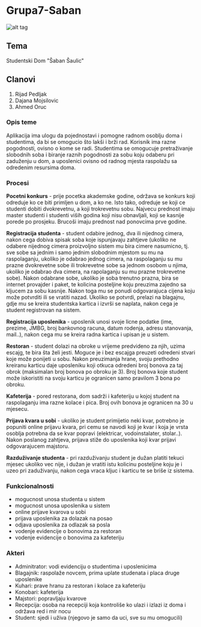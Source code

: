# Grupa7-Saban

![alt tag]( https://thumbs.gfycat.com/FriendlyBossyKillerwhale-size_restricted.gif)

## Tema
Studentski Dom "Šaban Šaulic"

## Clanovi
1. Rijad Pedljak
2. Dajana Mojsilovic
3. Ahmed Oruc


### **Opis teme**

Aplikacija ima ulogu da pojednostavi i pomogne radnom osoblju doma i studentima, da bi se omogucio što lakši i brži rad. Korisnik ima razne
pogodnosti, ovisno o kome se radi. Studentima se omogucuje pretraživanje slobodnih soba i biranje raznih pogodnosti za sobu koju odaberu pri 
zaduženju u dom, a uposlenici ovisno od radnog mjesta raspolažu sa odredenim resursima doma. 


### **Procesi**

**Pocetni konkurs** - prije pocetka akademske godine, održava se konkurs koji odreduje ko ce biti primljen u dom, a ko ne. Isto tako, odreduje se
koji ce studenti dobiti dvokrevetnu, a koji trokrevetnu sobu. Najvecu prednost imaju master studenti i studenti viših godina koji nisu 
obnavljali, koji se kasnije porede po prosjeku. Brucoši imaju prednost nad ponovcima prve godine. 

**Registracija studenta** - student odabire jednog, dva ili nijednog cimera, nakon cega dobiva spisak soba koje ispunjavaju zahtjeve (ukoliko
ne odabere nijednog cimera proizvoljno sistem mu bira cimere nasumicno, tj. sve sobe sa jednim i samo jednim slobodnim mjestom su mu na 
raspolaganju, ukoliko je odabrao jednog cimera, na raspolaganju su mu prazne dvokrevetne sobe ili trokrevetne sobe sa jednom osobom u njima, 
ukoliko je odabrao dva cimera, na rapolaganju su mu prazne trokrevetne sobe). Nakon odabrane sobe, ukoliko je soba trenutno prazna, bira se
internet provajder i paket, te kolicina posteljine koju preuzima zajedno sa kljucem za sobu kasnije. Nakon toga mu se ponudi odgovarajuca cijena
koju može potvrditi ili se vratiti nazad. Ukoliko se potvrdi, prelazi na blagajnu, gdje mu se kreira studentska kartica i izvrši se naplata, 
nakon cega je student registrovan na sistem.

**Registracija uposlenika** - uposlenik unosi svoje licne podatke (ime, prezime, JMBG, broj bankovnog racuna, datum rodenja, adresu stanovanja,
mail..), nakon cega mu se kreira radna kartica i upisan je u sistem.

**Restoran** - student dolazi na obroke u vrijeme predvideno za njih, uzima escajg, te bira šta želi jesti. Moguce je i bez escajga
preuzeti odredeni stvari koje može ponijeti u sobu. Nakon preuzimanja hrane, svoju prethodno kreiranu karticu daje uposleniku koji otkuca
odredeni broj bonova za taj obrok (maksimalan broj bonova po obroku je 3). Broj bonova koje student može iskoristiti na svoju karticu je 
ogranicen samo pravilom 3 bona po obroku.

**Kafeterija** - pored restorana, dom sadrži i kafeteriju u kojoj student na raspolaganju ima razne kolace i pica. Broj ovih bonova je ogranicen na
30 u mjesecu. 

**Prijava kvara u sobi** - ukoliko je student primijetio neki kvar, potrebno je popuniti online prijavu kvara, pri cemu se navodi koji je kvar i
koja je vrsta osoblja potrebna da se kvar popravi (elektricar, vodoinstalater, stolar..). Nakon poslanog zahtjeva, prijava stiže do uposlenika
koji kvar prijavi odgovarajucem majstoru.

**Razduživanje studenta** - pri razduživanju student je dužan platiti tekuci mjesec ukoliko vec nije, i dužan je vratiti istu kolicinu posteljine
koju je i uzeo pri zaduživanju, nakon cega vraca kljuc i karticu te se briše iz sistema.


### **Funkcionalnosti**

* mogucnost unosa studenta u sistem
* mogucnost unosa uposlenika u sistem
* online prijave kvarova u sobi
* prijava uposlenika za dolazak na posao
* odjava uposlenika za odlazak sa posla
* vodenje evidencije o bonovima za restoran
* vodenje evidencije o bonovima za kafeteriju


### **Akteri**

- Adminitrator: vodi evidenciju o studentima i uposlenicima
- Blagajnik: raspolaže novcem, prima uplate studenata i placa druge uposlenike
- Kuhari: prave hranu za restoran i kolace za kafeteriju
- Konobari: kafeterija
- Majstori: popravljaju kvarove
- Recepcija: osoba na recepciji koja kontroliše ko ulazi i izlazi iz doma i održava red i mir nocu
- Student: sjedi i uživa (njegovo je samo da uci, sve su mu omogucili)


 
